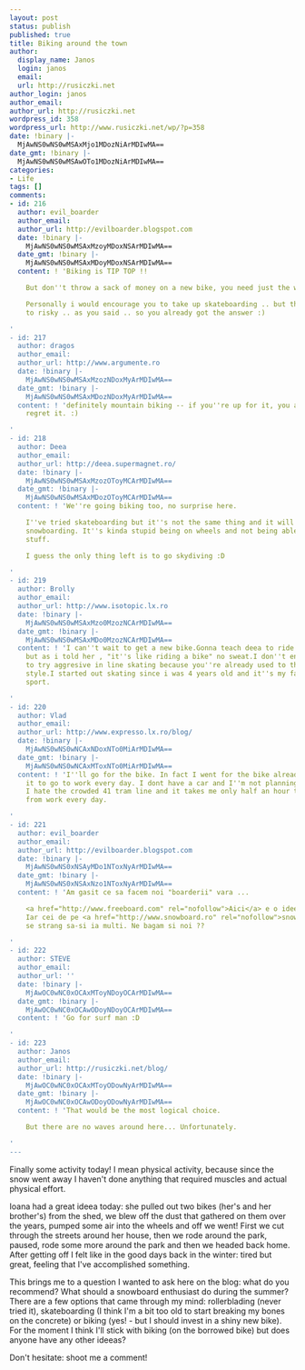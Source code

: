```yaml
---
layout: post
status: publish
published: true
title: Biking around the town
author:
  display_name: Janos
  login: janos
  email: 
  url: http://rusiczki.net
author_login: janos
author_email: 
author_url: http://rusiczki.net
wordpress_id: 358
wordpress_url: http://www.rusiczki.net/wp/?p=358
date: !binary |-
  MjAwNS0wNS0wMSAxMjo1MDozNiArMDIwMA==
date_gmt: !binary |-
  MjAwNS0wNS0wMSAwOTo1MDozNiArMDIwMA==
categories:
- Life
tags: []
comments:
- id: 216
  author: evil_boarder
  author_email: 
  author_url: http://evilboarder.blogspot.com
  date: !binary |-
    MjAwNS0wNS0wMSAxMzoyMDoxNSArMDIwMA==
  date_gmt: !binary |-
    MjAwNS0wNS0wMSAxMDoyMDoxNSArMDIwMA==
  content: ! 'Biking is TIP TOP !!

    But don''t throw a sack of money on a new bike, you need just the wheels :).

    Personally i would encourage you to take up skateboarding .. but that''s a little
    to risky .. as you said .. so you already got the answer :)

'
- id: 217
  author: dragos
  author_email: 
  author_url: http://www.argumente.ro
  date: !binary |-
    MjAwNS0wNS0wMSAxMzozNDoxMyArMDIwMA==
  date_gmt: !binary |-
    MjAwNS0wNS0wMSAxMDozNDoxMyArMDIwMA==
  content: ! 'definitely mountain biking -- if you''re up for it, you ain''t gonna
    regret it. :)

'
- id: 218
  author: Deea
  author_email: 
  author_url: http://deea.supermagnet.ro/
  date: !binary |-
    MjAwNS0wNS0wMSAxMzozOToyMCArMDIwMA==
  date_gmt: !binary |-
    MjAwNS0wNS0wMSAxMDozOToyMCArMDIwMA==
  content: ! 'We''re going biking too, no surprise here.

    I''ve tried skateboarding but it''s not the same thing and it will never replace
    snowboarding. It''s kinda stupid being on wheels and not being able to turn and
    stuff.

    I guess the only thing left is to go skydiving :D

'
- id: 219
  author: Brolly
  author_email: 
  author_url: http://www.isotopic.lx.ro
  date: !binary |-
    MjAwNS0wNS0wMSAxMzo0MzozNCArMDIwMA==
  date_gmt: !binary |-
    MjAwNS0wNS0wMSAxMDo0MzozNCArMDIwMA==
  content: ! 'I can''t wait to get a new bike.Gonna teach deea to ride once again
    but as i told her , "it''s like riding a bike" no sweat.I don''t encourage you
    to try aggresive in line skating because you''re already used to the snow/skateboard
    style.I started out skating since i was 4 years old and it''s my favourite extreme
    sport.

'
- id: 220
  author: Vlad
  author_email: 
  author_url: http://www.expresso.lx.ro/blog/
  date: !binary |-
    MjAwNS0wNS0wNCAxNDoxNTo0MiArMDIwMA==
  date_gmt: !binary |-
    MjAwNS0wNS0wNCAxMToxNTo0MiArMDIwMA==
  content: ! 'I''ll go for the bike. In fact I went for the bike already as I use
    it to go to work every day. I dont have a car and I''m not planning to buy one,
    I hate the crowded 41 tram line and it takes me only half an hour to ride to and
    from work every day.

'
- id: 221
  author: evil_boarder
  author_email: 
  author_url: http://evilboarder.blogspot.com
  date: !binary |-
    MjAwNS0wNS0xNSAyMDo1NToxNyArMDIwMA==
  date_gmt: !binary |-
    MjAwNS0wNS0xNSAxNzo1NToxNyArMDIwMA==
  content: ! 'Am gasit ce sa facem noi "boarderii" vara ...

    <a href="http://www.freeboard.com" rel="nofollow">Aici</a> e o idee foarte buna.
    Iar cei de pe <a href="http://www.snowboard.ro" rel="nofollow">snowboard.ro</a>
    se strang sa-si ia multi. Ne bagam si noi ??

'
- id: 222
  author: STEVE
  author_email: 
  author_url: ''
  date: !binary |-
    MjAwOC0wNC0xOCAxMToyNDoyOCArMDIwMA==
  date_gmt: !binary |-
    MjAwOC0wNC0xOCAwODoyNDoyOCArMDIwMA==
  content: ! 'Go for surf man :D

'
- id: 223
  author: Janos
  author_email: 
  author_url: http://rusiczki.net/blog/
  date: !binary |-
    MjAwOC0wNC0xOCAxMToyODowNyArMDIwMA==
  date_gmt: !binary |-
    MjAwOC0wNC0xOCAwODoyODowNyArMDIwMA==
  content: ! 'That would be the most logical choice.

    But there are no waves around here... Unfortunately.

'
---
```

<p>Finally some activity today! I mean physical activity, because since the snow went away I haven't done anything that required muscles and actual physical effort.</p>
<p>Ioana had a great ideea today: she pulled out two bikes (her's and her brother's) from the shed, we blew off the dust that gathered on them over the years, pumped some air into the wheels and off we went! First we cut through the streets around her house, then we rode around the park, paused, rode some more around the park and then we headed back home. After getting off I felt like in the good days back in the winter: tired but great, feeling that I've accomplished something.</p>
<p>This brings me to a question I wanted to ask here on the blog: what do you recommend? What should a snowboard enthusiast do during the summer? There are a few options that came through my mind: rollerblading (never tried it), skateboarding (I think I'm a bit too old to start breaking my bones on the concrete) or biking (yes! - but I should invest in a shiny new bike). For the moment I think I'll stick with biking (on the borrowed bike) but does anyone have any other ideeas?</p>
<p>Don't hesitate: shoot me a comment!</p>

